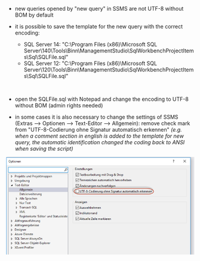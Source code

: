 * new queries opened by "new query" in SSMS are not UTF-8 without BOM by default 

* it is possible to save the template for the new query with the correct encoding:
  * SQL Server 14: "C:\Program Files (x86)\Microsoft SQL Server\140\Tools\Binn\ManagementStudio\SqlWorkbenchProjectItems\Sql\SQLFile.sql"
  * SQL Server 12: "C:\Program Files (x86)\Microsoft SQL Server\120\Tools\Binn\ManagementStudio\SqlWorkbenchProjectItems\Sql\SQLFile.sql"
  
  &nbsp;
  
* open the SQLFile.sql with Notepad and change the encoding to UTF-8 without BOM (admin rights needed)

* in some cases it is also necessary to change the settings of SSMS (Extras --> Optionen --> Text-Editor --> Allgemein): remove check mark from "UTF-8-Codierung ohne Signatur automatisch erkennen"
*(e.g. when a comment section in english is added to the template for new query, the automatic identification changed the coding back to ANSI when saving the script)*


![Pic](pictures/UTF-8_ohne_BOM.png)





